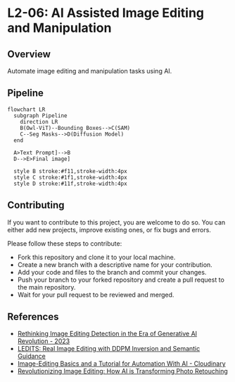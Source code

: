 # L2-06: AI Assisted Image Editing and Manipulation	

## Overview

Automate image editing and manipulation tasks using AI.

## Pipeline

```mermaid
flowchart LR
  subgraph Pipeline
    direction LR
    B(Owl-ViT)--Bounding Boxes-->C(SAM)
    C--Seg Masks-->D(Diffusion Model)
  end 
  
  A>Text Prompt]-->B
  D-->E>Final image]

  style B stroke:#f11,stroke-width:4px
  style C stroke:#1f1,stroke-width:4px
  style D stroke:#11f,stroke-width:4px
```

## Contributing

If you want to contribute to this project, you are welcome to do so. You can either add new projects, improve existing ones, or fix bugs and errors. 

Please follow these steps to contribute:

- Fork this repository and clone it to your local machine.
- Create a new branch with a descriptive name for your contribution.
- Add your code and files to the branch and commit your changes.
- Push your branch to your forked repository and create a pull request to the main repository.
- Wait for your pull request to be reviewed and merged.

## References
- [Rethinking Image Editing Detection in the Era of Generative AI Revolution - 2023](https://arxiv.org/pdf/2311.17953.pdf)
- [LEDITS: Real Image Editing with DDPM Inversion and Semantic Guidance](https://huggingface.co/spaces/editing-images/project)
- [Image-Editing Basics and a Tutorial for Automation With AI - Cloudinary](https://cloudinary.com/blog/image_editing_basics_and_a_tutorial_for_automation_with_ai)
- [Revolutionizing Image Editing: How AI is Transforming Photo Retouching](https://topdigital.agency/revolutionizing-image-editing-how-ai-is-transforming-photo-retouching/)



